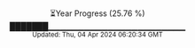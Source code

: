 <p align="center">
⏳Year Progress (25.76 %) <br>
███████▁▁▁▁▁▁▁▁▁▁▁▁▁▁▁▁▁▁▁▁▁▁▁ <br>
<sub>Updated: Thu, 04 Apr 2024 06:20:34 GMT</sub>
</p>

